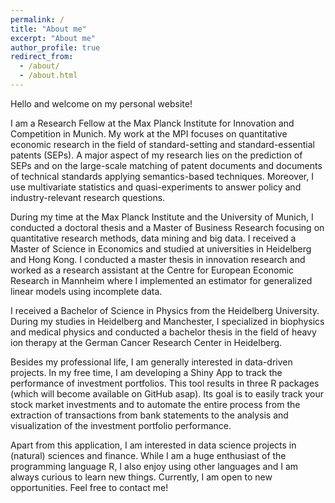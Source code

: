 ```yaml
---
permalink: /
title: "About me"
excerpt: "About me"
author_profile: true
redirect_from: 
  - /about/
  - /about.html
---
```



Hello and welcome on my personal website!

I am a Research Fellow at the Max Planck Institute for Innovation and Competition in Munich. My work at the MPI focuses on quantitative economic research in the field of standard-setting and standard-essential patents (SEPs). A major aspect of my research lies on the prediction of SEPs and on the large-scale matching of patent documents and documents of technical standards applying semantics-based techniques. Moreover, I use multivariate statistics and quasi-experiments to answer policy and industry-relevant research questions.

During my time at the Max Planck Institute and the University of Munich, I conducted a doctoral thesis and a Master of Business Research focusing on quantitative research methods, data mining and big data.
I received a Master of Science in Economics and studied at universities in Heidelberg and Hong Kong. I conducted a master thesis in innovation research and worked as a research assistant at the Centre for European Economic Research in Mannheim where I implemented an estimator for generalized linear models using incomplete data.

I received a Bachelor of Science in Physics from the Heidelberg University. During my studies in Heidelberg and Manchester, I specialized in biophysics and medical physics and conducted a bachelor thesis in the field of heavy ion therapy at the German Cancer Research Center in Heidelberg.

Besides my professional life, I am generally interested in data-driven projects. In my free time, I am developing a Shiny App to track the performance of investment portfolios. This tool results in three R packages (which will become available on GitHub asap). Its goal is to easily track your stock market investments and to automate the entire process from the extraction of transactions from bank statements to the analysis and visualization of the investment portfolio performance.

Apart from this application, I am interested in data science projects in (natural) sciences and finance. While I am a huge enthusiast of the programming language R, I also enjoy using other languages and I am always curious to learn new things. Currently, I am open to new opportunities. Feel free to contact me!